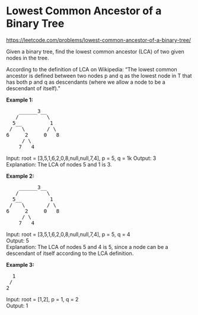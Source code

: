 # Lowest Common Ancestor of a Binary Tree
https://leetcode.com/problems/lowest-common-ancestor-of-a-binary-tree/

Given a binary tree, find the lowest common ancestor (LCA) of two given nodes in the tree.

According to the definition of LCA on Wikipedia: “The lowest common ancestor is defined between two nodes p and q as the lowest node in T that has both p and q as descendants (where we allow a node to be a descendant of itself).”


<b>Example 1:</b>
<pre>
    ______3__
   /         \
  5__         1
 /   \       / \
6     2     0   8
     / \
    7   4
</pre>
Input: root = [3,5,1,6,2,0,8,null,null,7,4], p = 5, q = 1k
Output: 3\
Explanation: The LCA of nodes 5 and 1 is 3.

<b>Example 2:</b>
<pre>
    ______3__
   /         \
  5__         1
 /   \       / \
6     2     0   8
     / \
    7   4
</pre>
Input: root = [3,5,1,6,2,0,8,null,null,7,4], p = 5, q = 4\
Output: 5\
Explanation: The LCA of nodes 5 and 4 is 5, since a node can be a descendant of itself according to the LCA definition.

<b>Example 3:</b>
<pre>
  1
 /
2
</pre>
Input: root = [1,2], p = 1, q = 2\
Output: 1